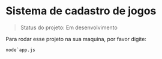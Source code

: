 # Sistema de cadastro de jogos

> Status do projeto: Em desenvolvimento

Para rodar esse projeto na sua maquina, por favor digite:

``
node`app.js
``
